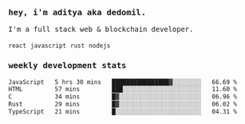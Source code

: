<samp>
    <h3>hey, i'm aditya aka dedomil.</h3>
    I'm a full stack web & blockchain developer. 
    <br />
    <br />
    <code>react</code> <code>javascript</code> <code>rust</code> <code>nodejs</code>
    <h3>weekly development stats</h3>
    <!--START_SECTION:waka-->

```txt
JavaScript   5 hrs 30 mins   ████████████████▓░░░░░░░░   66.69 %
HTML         57 mins         ███░░░░░░░░░░░░░░░░░░░░░░   11.60 %
C            34 mins         █▓░░░░░░░░░░░░░░░░░░░░░░░   06.96 %
Rust         29 mins         █▓░░░░░░░░░░░░░░░░░░░░░░░   06.02 %
TypeScript   21 mins         █░░░░░░░░░░░░░░░░░░░░░░░░   04.31 %
```

<!--END_SECTION:waka-->
</samp>
